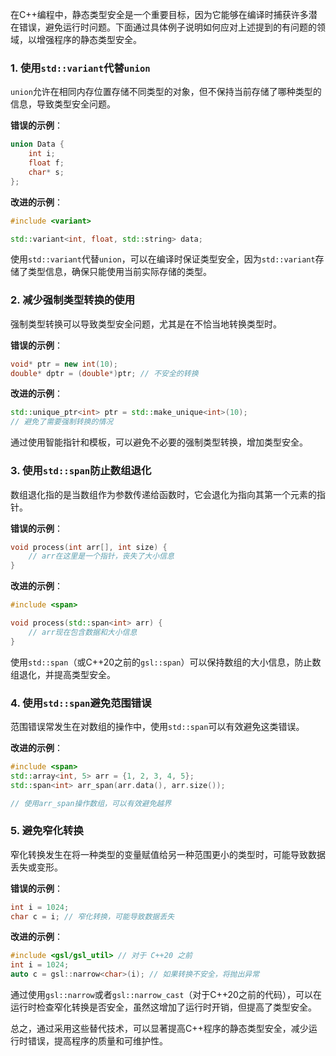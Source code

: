 在C++编程中，静态类型安全是一个重要目标，因为它能够在编译时捕获许多潜在错误，避免运行时问题。下面通过具体例子说明如何应对上述提到的有问题的领域，以增强程序的静态类型安全。

### 1. 使用`std::variant`代替`union`

`union`允许在相同内存位置存储不同类型的对象，但不保持当前存储了哪种类型的信息，导致类型安全问题。

**错误的示例**：
```cpp
union Data {
    int i;
    float f;
    char* s;
};
```

**改进的示例**：
```cpp
#include <variant>

std::variant<int, float, std::string> data;
```

使用`std::variant`代替`union`，可以在编译时保证类型安全，因为`std::variant`存储了类型信息，确保只能使用当前实际存储的类型。

### 2. 减少强制类型转换的使用

强制类型转换可以导致类型安全问题，尤其是在不恰当地转换类型时。

**错误的示例**：
```cpp
void* ptr = new int(10);
double* dptr = (double*)ptr; // 不安全的转换
```

**改进的示例**：
```cpp
std::unique_ptr<int> ptr = std::make_unique<int>(10);
// 避免了需要强制转换的情况
```

通过使用智能指针和模板，可以避免不必要的强制类型转换，增加类型安全。

### 3. 使用`std::span`防止数组退化

数组退化指的是当数组作为参数传递给函数时，它会退化为指向其第一个元素的指针。

**错误的示例**：
```cpp
void process(int arr[], int size) {
    // arr在这里是一个指针，丧失了大小信息
}
```

**改进的示例**：
```cpp
#include <span>

void process(std::span<int> arr) {
    // arr现在包含数据和大小信息
}
```

使用`std::span`（或C++20之前的`gsl::span`）可以保持数组的大小信息，防止数组退化，并提高类型安全。

### 4. 使用`std::span`避免范围错误

范围错误常发生在对数组的操作中，使用`std::span`可以有效避免这类错误。

**改进的示例**：
```cpp
#include <span>
std::array<int, 5> arr = {1, 2, 3, 4, 5};
std::span<int> arr_span(arr.data(), arr.size());

// 使用arr_span操作数组，可以有效避免越界
```

### 5. 避免窄化转换

窄化转换发生在将一种类型的变量赋值给另一种范围更小的类型时，可能导致数据丢失或变形。

**错误的示例**：
```cpp
int i = 1024;
char c = i; // 窄化转换，可能导致数据丢失
```

**改进的示例**：
```cpp
#include <gsl/gsl_util> // 对于 C++20 之前
int i = 1024;
auto c = gsl::narrow<char>(i); // 如果转换不安全，将抛出异常
```

通过使用`gsl::narrow`或者`gsl::narrow_cast`（对于C++20之前的代码），可以在运行时检查窄化转换是否安全，虽然这增加了运行时开销，但提高了类型安全。

总之，通过采用这些替代技术，可以显著提高C++程序的静态类型安全，减少运行时错误，提高程序的质量和可维护性。